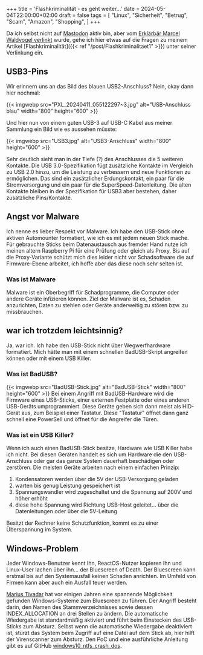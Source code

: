 +++
title = 'Flashkriminalität - es geht weiter...'
date = 2024-05-04T22:00:00+02:00
draft = false
tags = [
    "Linux",
    "Sicherheit",
    "Betrug",
    "Scam",
    "Amazon",
    "Shopping",
]
+++

Da ich selbst nicht auf [Mastodon](https://joinmastodon.org/) aktiv bin, aber vom [Erklärbär Marcel Waldvogel ](https://dnip.ch/) [verlinkt](https://waldvogel.family/@marcel/112262847793273940) wurde, gehe ich hier etwas auf die Fragen zu meinem Artikel [Flashkriminalität]({{< ref "/post/Flashkriminalitaet1" >}}) unter seiner Verlinkung ein.

## USB3-Pins
Wir erinnern uns an das Bild des blauen USB2-Anschluss? Nein, okay dann hier nochmal:

{{< imgwebp src="PXL_20240411_055122297~3.jpg" alt="USB-Anschluss blau" width="800" height="600" >}}

Und hier nun von einem guten USB-3 auf USB-C Kabel aus meiner Sammlung ein Bild wie es aussehen müsste:

{{< imgwebp src="USB3.jpg" alt="USB3-Anschluss" width="800" height="600" >}}

Sehr deutlich sieht man in der Tiefe (?) des Anschlusses die 5 weiteren Kontakte. Die USB 3.0-Spezifikation fügt zusätzliche Kontakte im Vergleich zu USB 2.0 hinzu, um die Leistung zu verbessern und neue Funktionen zu ermöglichen. Das sind ein zusätzlicher Erdungskontakt, ein paar für die Stromversorgung und ein paar für die SuperSpeed-Datenleitung. Die alten Kontakte bleiben in der Spezifikation für USB3 aber bestehen, daher zusätzliche Pins/Kontakte.

## Angst vor Malware
Ich nenne es lieber Respekt vor Malware. Ich habe den USB-Stick ohne aktiven Automounter formatiert, wie ich es mit jedem neuen Stick mache. Für gebrauchte Sticks beim Datenaustausch aus fremder Hand nutze ich meinen altern Raspberry Pi für eine Prüfung oder gleich als Proxy. Bis auf die Proxy-Variante schützt mich dies leider nicht vor Schadsoftware die auf Firmware-Ebene arbeitet, ich hoffe aber das diese noch sehr selten ist.
### Was ist Malware
Malware ist ein Oberbegriff für Schadprogramme, die Computer oder andere Geräte infizieren können. Ziel der Malware ist es, Schaden anzurichten, Daten zu stehlen oder Geräte anderweitig zu stören bzw. zu missbrauchen.

## war ich trotzdem leichtsinnig?
Ja, war ich. Ich habe den USB-Stick nicht über Wegwerfhardware formatiert. Mich hätte man mit einem schnellen BadUSB-Skript angreifen können oder mit einem USB Killer.
### Was ist BadUSB?
{{< imgwebp src="BadUSB-Stick.jpg" alt="BadUSB-Stick" width="800" height="600" >}}
Bei einem Angriff mit BadUSB-Hardware wird die Firmware eines USB-Sticks, einer externen Festplatte oder eines anderen USB-Geräts umprogrammiert. Diese Geräte geben sich dann meist als HID-Gerät aus, zum Beispiel einer Tastatur. Diese "Tastatur" öffnet dann ganz schnell eine PowerSell und öffnet für die Angreifer die Türen.
### Was ist ein USB Killer?
Wenn ich auch einen BadUSB-Stick besitze, Hardware wie USB Killer habe ich nicht. Bei diesen Geräten handelt es sich um Hardware die den USB-Anschluss oder gar das ganze System dauerhaft beschädigen oder zerstören. Die meisten Geräte arbeiten nach einem einfachen Prinzip:
1. Kondensatoren werden über die 5V der USB-Versorgung geladen
2. warten bis genug Leistung gespeichert ist
3. Spannungswandler wird zugeschaltet und die Spannung auf 200V und höher erhöht
4. diese hohe Spannung wird Richtung USB-Host geleitet... über die Datenleitungen oder über die 5V-Leitung

Besitzt der Rechner keine Schutzfunktion, kommt es zu einer Überspannung im System.

## Windows-Problem
Jeder Windows-Benutzer kennt Ihn, ReactOS-Nutzer kopieren Ihn und Linux-User lachen über ihn... der Bluescreen of Death. Der Bluescreen kann erstmal bis auf den Systemausfall keinen Schaden anrichten. Im Umfeld von Firmen kann aber auch ein Ausfall teuer werden.

[Marius Tivadar](https://github.com/mtivadar) hat vor einigen Jahren eine spannende Möglichkeit gefunden Windows-Systeme zum Bluescreen zu führen. Der Angriff besteht darin, den Namen des Stammverzeichnisses sowie dessen INDEX_ALLOCATION an drei Stellen zu ändern.
Die automatische Wiedergabe ist standardmäßig aktiviert und führt beim Einstecken des USB-Sticks zum Absturz. Selbst wenn die automatische Wiedergabe deaktiviert ist, stürzt das System beim Zugriff auf eine Datei auf dem Stick ab, hier hilft der Virenscanner zum Absturz.
Den PoC und eine ausführliche Anleitung gibt es auf GitHub [windows10_ntfs_crash_dos](https://github.com/mtivadar/windows10_ntfs_crash_dos/tree/master).